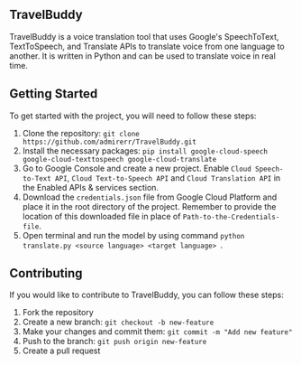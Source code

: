 ## TravelBuddy

TravelBuddy is a voice translation tool that uses Google's SpeechToText, TextToSpeech, and Translate APIs to translate voice from one language to another. It is written in Python and can be used to translate voice in real time.

## Getting Started

To get started with the project, you will need to follow these steps:

1. Clone the repository: `git clone https://github.com/admirerr/TravelBuddy.git`
2. Install the necessary packages: `pip install google-cloud-speech google-cloud-texttospeech google-cloud-translate`
3. Go to Google Console and create a new project. Enable `Cloud Speech-to-Text API`, `Cloud Text-to-Speech API` and `Cloud Translation API` in the Enabled APIs & services section.
4. Download the `credentials.json` file from Google Cloud Platform and place it in the root directory of the project. Remember to provide the location of this downloaded file in place of `Path-to-the-Credentials-file`.
5. Open terminal and run the model by using command `python translate.py <source language> <target language> `.


## Contributing

If you would like to contribute to TravelBuddy, you can follow these steps:

1. Fork the repository
2. Create a new branch: `git checkout -b new-feature`
3. Make your changes and commit them: `git commit -m "Add new feature"`
4. Push to the branch: `git push origin new-feature`
5. Create a pull request
